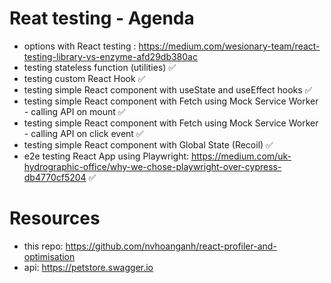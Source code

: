 # Reat testing - Agenda

- options with React testing : https://medium.com/wesionary-team/react-testing-library-vs-enzyme-afd29db380ac
- testing stateless function (utilities) ✅
- testing custom React Hook ✅
- testing simple React component with useState and useEffect hooks ✅
- testing simple React component with Fetch using Mock Service Worker - calling API on mount ✅
- testing simple React component with Fetch using Mock Service Worker - calling API on click event ✅
- testing simple React component with Global State (Recoil) ✅
- e2e testing React App using Playwright: https://medium.com/uk-hydrographic-office/why-we-chose-playwright-over-cypress-db4770cf5204 ✅


# Resources
- this repo: https://github.com/nvhoanganh/react-profiler-and-optimisation
- api: https://petstore.swagger.io